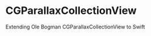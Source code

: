 CGParallaxCollectionView
========================

Extending Ole Bogman CGParallaxCollectionView to Swift
